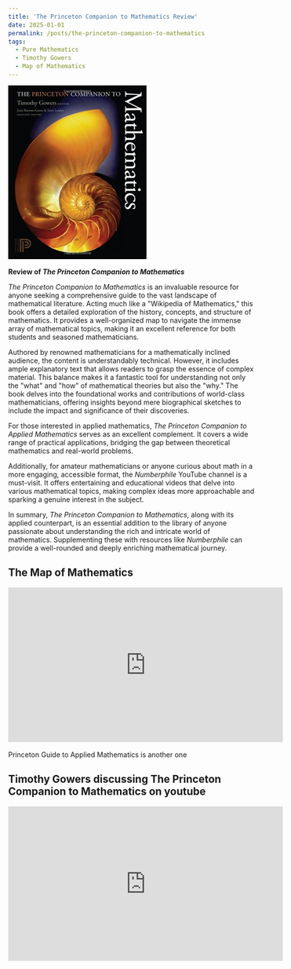 ```yaml
---
title: 'The Princeton Companion to Mathematics Review'
date: 2025-01-01
permalink: /posts/the-princeton-companion-to-mathematics
tags:
  - Pure Mathematics
  - Timothy Gowers
  - Map of Mathematics
---
```


![The Princeton Companion to Mathematics](..\images\The_Princeton_Companion_to_Mathematics.jpg)

**Review of *The Princeton Companion to Mathematics***  

*The Princeton Companion to Mathematics* is an invaluable resource for anyone seeking a comprehensive guide to the vast landscape of mathematical literature. Acting much like a "Wikipedia of Mathematics," this book offers a detailed exploration of the history, concepts, and structure of mathematics. It provides a well-organized map to navigate the immense array of mathematical topics, making it an excellent reference for both students and seasoned mathematicians.

Authored by renowned mathematicians for a mathematically inclined audience, the content is understandably technical. However, it includes ample explanatory text that allows readers to grasp the essence of complex material. This balance makes it a fantastic tool for understanding not only the "what" and "how" of mathematical theories but also the "why." The book delves into the foundational works and contributions of world-class mathematicians, offering insights beyond mere biographical sketches to include the impact and significance of their discoveries.

For those interested in applied mathematics, *The Princeton Companion to Applied Mathematics* serves as an excellent complement. It covers a wide range of practical applications, bridging the gap between theoretical mathematics and real-world problems.

Additionally, for amateur mathematicians or anyone curious about math in a more engaging, accessible format, the *Numberphile* YouTube channel is a must-visit. It offers entertaining and educational videos that delve into various mathematical topics, making complex ideas more approachable and sparking a genuine interest in the subject.

In summary, *The Princeton Companion to Mathematics*, along with its applied counterpart, is an essential addition to the library of anyone passionate about understanding the rich and intricate world of mathematics. Supplementing these with resources like *Numberphile* can provide a well-rounded and deeply enriching mathematical journey.


## The Map of Mathematics

<iframe width="560" height="315" src="https://www.youtube.com/embed/OmJ-4B-mS-Y" title="YouTube video player" frameborder="0" allow="accelerometer; autoplay; clipboard-write; encrypted-media; gyroscope; picture-in-picture" allowfullscreen></iframe>




Princeton Guide to Applied Mathematics is another one

## Timothy Gowers discussing The Princeton Companion to Mathematics on youtube

<iframe width="560" height="315" src="https://www.youtube.com/embed/b2bftGgAge0" title="YouTube video player" frameborder="0" allow="accelerometer; autoplay; clipboard-write; encrypted-media; gyroscope; picture-in-picture" allowfullscreen></iframe>

